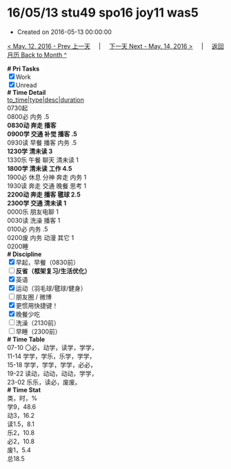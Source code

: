 # 16/05/13 stu49 spo16 joy11 was5

- Created on 2016-05-13 00:00:00

[< May. 12, 2016 - Prev 上一天](_archived/lifelogs/2016/05/d12.md) &nbsp; &nbsp; | &nbsp; &nbsp; [下一天 Next - May. 14, 2016 >](_archived/lifelogs/2016/05/d14.md) &nbsp; &nbsp; |  &nbsp; &nbsp; [返回月历 Back to Month ^](_archived/lifelogs/2016/05/index.md)
<br/><div><b># Pri Tasks</b></div><div><input checked="true" type="checkbox"/>Work</div><div><input checked="true" type="checkbox"/>Unread</div><div><b># Time Detail</b></div><div><u>to_time|type|desc|duration</u></div><div>0730起</div><div>0800必 内务 .5</div><div><b>0830动 奔走 播客</b></div><div><b>0900学 交通 补觉 播客 .5</b></div><div>0930读 早餐 播客 内务 .5</div><div><b>1230学 清未读 3</b></div><div>1330乐 午餐 聊天 清未读 1</div><div><b>1800学 清未读 工作 4.5</b></div><div>1900必 休息 分神 奔走 内务 1</div><div>1930读 奔走 交通 晚餐 思考 1</div><div><b>2200动 奔走 播客 毽球 2.5</b></div><div><b>2300学 交通 清未读 1</b></div><div>0000乐 朋友电聊 1</div><div>0030读 洗澡 播客 1</div><div>0100必 内务 .5</div><div>0200废 内务 动漫 其它 1</div><div>0200睡</div><div><b># Discipline</b></div><div><input checked="true" type="checkbox"/>早起，早餐（0830前）</div><div><b><input type="checkbox"/></b><b>反省（框架复习/生活优化）</b></div><div><input checked="true" type="checkbox"/>英语</div><div><input checked="true" type="checkbox"/>运动（羽毛球/毽球/健身）</div><div><input type="checkbox"/>朋友圈 / 微博</div><div><input checked="true" type="checkbox"/>更惯用快捷键！</div><div><input checked="true" type="checkbox"/>晚餐少吃</div><div><input type="checkbox"/>洗澡（2130前）</div><div><input type="checkbox"/>早睡（2300前）</div><div><b># Time Table</b></div><div>07-10 〇必，动学，读学，学学，</div><div>11-14 学学，学乐，乐学，学学，</div><div>15-18 学学，学学，学学，必必，</div><div>19-22 读动，动动，动动，学学，</div><div>23-02 乐乐，读必，废废。</div><div><b># Time Stat</b></div><div>类，时，%</div><div>学9，48.6</div><div>动3，16.2</div><div>读1.5，8.1</div><div>乐2，10.8</div><div>必2，10.8</div><div>废1，5.4</div><div>总18.5</div>
